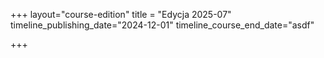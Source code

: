 +++
layout="course-edition"
title = "Edycja 2025-07"
timeline_publishing_date="2024-12-01"
timeline_course_end_date="asdf"

+++